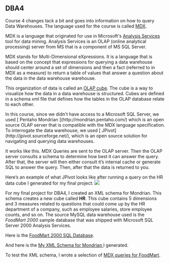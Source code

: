 ## DBA4

Course 4 changes tack a bit and goes into information on how to query Data Warehouses. The language used for the course is called [ MDX](http://en.wikipedia.org/wiki/MultiDimensional_eXpressions). 

MDX is a language that originated for use in Microsoft's [ Analysis Services ](http://en.wikipedia.org/wiki/Microsoft_Analysis_Services) tool for data mining. Analysis Services is an OLAP (online analytical processing) server from MS that is a component of MS SQL Server.

MDX stands for Multi-Dimensional eXpressions. It is a language that is based on the concept that expressions for querying a data warehouse should center around a set of dimensions and then a fact (referred to in MDX as a measure) to return a table of values that answer a question about the data in the data warehouse warehouse. 

This organization of data is called an [ OLAP cube](http://en.wikipedia.org/wiki/OLAP_cube). The cube is a way to visualize how the data in a data warehouse is structured. Cubes are defined in a schema xml file that defines how the tables in the OLAP database relate to each other.

<p> In this course, since we didn't have access to a Microsoft SQL Server, we used [ Pentaho Mondrian ](http://mondrian.pentaho.com/) which is an open source OLAP server that is compatible with the MDX language specification. To interrogate the data warehouse, we used [ JPivot](http://jpivot.sourceforge.net/), which is an open source solution for navigating and querying data warehouses. 

 It works like this. MDX Queries are sent to the OLAP server. Then the OLAP server consults a schema to determine how best it can answer the query. After that, the server will then either consult it’s internal cache or generate SQL to answer the query. Then, after that the data is returned to you. 

Here’s an example of what JPivot looks like after running a query on the HR data cube I generated for my final project: 
![](db_files/query.png)

For my final project for DBA4, I created an XML schema for Mondrian. This schema creates a new cube called **HR**. This cube contains 5 dimensions and 3 measures related to questions that could come up by the HR department of a company, such as employee salaries, store employee counts, and so on. The source MySQL data warehouse used is the _FoodMart 2000_ sample database that was shipped with Microsoft SQL Server 2000 Analysis Services.

Here is the [FoodMart 2000 SQL Database](db_files/foodmart.sql.bz2).

 And here is the [ My XML Schema for Mondrian ](db_files/dba4_fp.xml) I generated.

 To test the XML schema, I wrote a selection of [ MDX queries for FoodMart](db_files/dba4_queries.tar.bz2).
